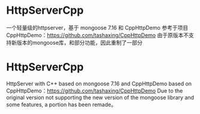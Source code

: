 # HttpServerCpp
一个轻量级的httpserver，基于 mongoose 7.16 和 CppHttpDemo
参考于项目 CppHttpDemo：https://github.com/tashaxing/CppHttpDemo
由于原版本不支持新版本的mongoose库，和部分功能，因此重制了一部分

# HttpServerCpp
HttpServer with C++ based on mongoose 7.16 and CppHttpDemo
based on CppHttpDemo：https://github.com/tashaxing/CppHttpDemo
Due to the original version not supporting the new version of the mongoose library and some features, a portion has been remade。
